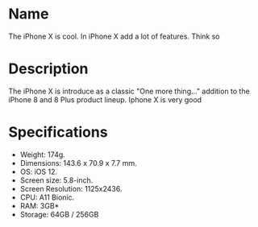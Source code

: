 
# Name
The iPhone X is cool.
In iPhone X add a lot of features. Think so
# Description
The iPhone X is introduce as a classic "One more thing..." addition to the iPhone 8 and 8 Plus product lineup. Iphone X is very good
# Specifications
* Weight: 174g.
* Dimensions: 143.6 x 70.9 x 7.7 mm.
* OS: iOS 12.
* Screen size: 5.8-inch.
* Screen Resolution: 1125x2436.
* CPU: A11 Bionic.
* RAM: 3GB*
* Storage: 64GB / 256GB